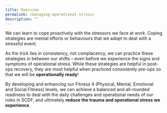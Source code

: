 ```yaml
---
title: Overview
permalink: /managing-operational-stress/
description: ""
---
```


We can learn to cope proactively with the stressors we face at work. Coping strategies are mental efforts or behaviours that we adopt to deal with a stressful event.

As the trick lies in consistency, not complacency, we can practice these strategies in between our shifts – even before we experience the signs and symptoms of operational stress. While these strategies are helpful in post-ops recovery, they are most helpful when practiced consistently pre-ops so that we will be **operationally ready**!

By developing and enhancing our Fitness 4 (Physical, Mental, Emotional and Social Fitness) levels, we can achieve a balanced and all-rounded readiness to deal with the daily challenges and operational needs of our roles in SCDF, and ultimately **reduce the trauma and operational stress we experience**.